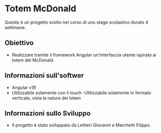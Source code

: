 # Totem McDonald
Questo è un progetto svolto nel corso di uno stage scolastico durato 4 settimane.

## Obiettivo
- Realizzare tramite il framework Angular un'interfaccia utente ispirata ai totem del McDonald.

## Informazioni sull'softwer
- Angular v18
- Utilizzabile solamente con il touch
-Utilizzabile solamente in formato verticale, vista la natura dei totem

## Informazioni sullo Sviluppo
- Il progetto è stato sviluppato da Lettieri Giovanni e Marchetti Filippo.
